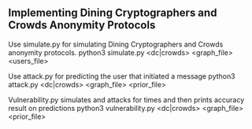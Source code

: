 ## Implementing Dining Cryptographers and Crowds Anonymity Protocols ##

Use simulate.py for simulating Dining Cryptographers and Crowds anonymity protocols.
python3 simulate.py <dc|crowds> <graph_file> <c> <users_file> 

Use attack.py for predicting the user that initiated a message
python3 attack.py <dc|crowds> <graph_file> <c> <prior_file> <output>  

Vulnerability.py simulates and attacks for <runs> times and then prints accuracy result on predictions
python3 vulnerability.py <dc|crowds> <graph_file> <c> <prior_file> <runs>
